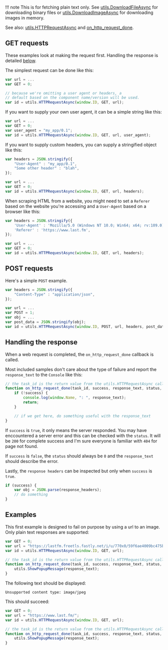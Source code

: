 !!! note
	This is for fetching plain text only. See [utils.DownloadFileAsync](../docs/namespaces/utils.md#utilsdownloadfileasyncwindow_id-url-path-verify_image) for downloading binary files or [utils.DownloadImageAsync](../docs/namespaces/utils.md#utilsdownloadimageasyncwindow_id-url) for downloading images in memory.

See also: [utils.HTTPRequestAsync](../docs/namespaces/utils.md#utilshttprequestasyncwindow_id-type-url-user_agent_or_headers-post_data) and
[on_http_request_done](../docs/callbacks/component.md#on_http_request_donetask_id-success-response_text-status-response_headers).

## GET requests

These examples look at making the request first. Handling the response is detailed [below](#handling-the-response).

The simplest request can be done like this:

```js
var url = ...
var GET = 0;

// because we're omitting a user agent or headers, a
// default based on the component name/version will be used.
var id = utils.HTTPRequestAsync(window.ID, GET, url);
```

If you want to supply your own user agent, it can be a simple string like this:

```js
var url = ...
var GET = 0;
var user_agent = "my_app/0.1";
var id = utils.HTTPRequestAsync(window.ID, GET, url, user_agent);
```

If you want to supply custom headers, you can supply a stringified object like this:

```js
var headers = JSON.stringify({
	"User-Agent" : "my_app/0.1",
	"Some other header" : "blah",
});

var url = ...
var GET = 0;
var id = utils.HTTPRequestAsync(window.ID, GET, url, headers);
```

When scraping HTML from a website, you might need to set a `Referer` based on
the website you're accessing and a `User-Agent` based on a browser like this:

```js
var headers = JSON.stringify({
	'User-Agent' : 'Mozilla/5.0 (Windows NT 10.0; Win64; x64; rv:109.0) Gecko/20100101 Firefox/114.0',
	'Referer' : 'https://www.last.fm',
});

var url = ...
var GET = 0;
var id = utils.HTTPRequestAsync(window.ID, GET, url, headers);
```

## POST requests

Here's a simple `POST` example.

```js
var headers = JSON.stringify({
	"Content-Type" : "application/json",
});

var url = ...
var POST = 1;
var obj = ...
var post_data = JSON.stringify(obj);
var id = utils.HTTPRequestAsync(window.ID, POST, url, headers, post_data);
```

## Handling the response

When a web request is completed, the `on_http_request_done` callback is called.

Most included samples don't care about the type of failure and report the `response_text` to the `Console`
like this:

```js
// the task_id is the return value from the utils.HTTPRequestAsync call
function on_http_request_done(task_id, success, response_text, status, headers) {
	if (!success) {
		console.log(window.Name, ": ", response_text);
		return;
	}

	// if we get here, do something useful with the response_text
}
```

If `success` is `true`, it only means the server responded. You may have enccountered
a server error and this can be checked with the `status`. It will be `200` for complete
success and I'm sure everyone is familiar with `404` for page not found.

If `success` is `false`, the `status` should always be `0` and the `response_text` should
describe the error.

Lastly, the `response headers` can be inspected but only when `success` is `true`.

```js
if (success) {
	var obj = JSON.parse(response_headers);
	// do something
}
```

## Examples

This first example is designed to fail on purpose by using a url to an image. Only
plain text responses are supported:

```js
var GET = 0;
var url = "https://lastfm.freetls.fastly.net/i/u/770x0/59f6ae4009bc475baf4f5581dd0afe28.jpg";
var id = utils.HTTPRequestAsync(window.ID, GET, url);

// the task_id is the return value from the utils.HTTPRequestAsync call
function on_http_request_done(task_id, success, response_text, status, headers) {
	utils.ShowPopupMessage(response_text);
}
```

The following text should be displayed:

```
Unsupported content type: image/jpeg
```

This should succeed:

```js
var GET = 0;
var url = "https://www.last.fm/";
var id = utils.HTTPRequestAsync(window.ID, GET, url);

// the task_id is the return value from the utils.HTTPRequestAsync call
function on_http_request_done(task_id, success, response_text, status, headers) {
	utils.ShowPopupMessage(response_text);
}
```